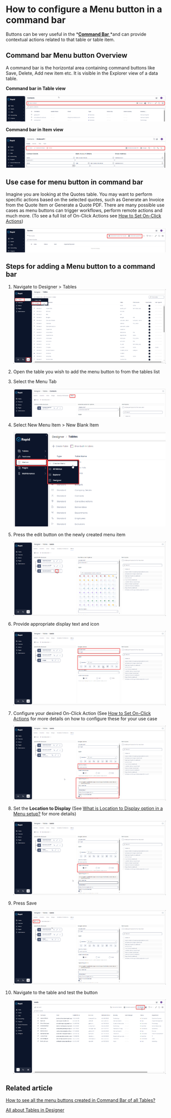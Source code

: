 # How to configure a Menu button in a command bar

Buttons can be very useful in the *[**Command Bar** ](/docs/Rapid/3-User%20Manual/Glossary/glossary.md#command-bar)*and can provide contextual actions related to that table or table item.

## Command bar Menu button Overview

A command bar is the horizontal area containing command buttons like Save, Delete, Add new item etc. It is visible in the Explorer view of a data table.

**Command bar in Table view**

![Command bar button in table view](<Command Bar item in table view.png>)

**Command bar in Item view**

![Command bar button in item view](<Command Bar item in item view.png>)

## Use case for menu button in command bar

Imagine you are looking at the Quotes table. You may want to perform specific actions based on the selected quotes, such as Generate an Invoice from the Quote Item or Generate a Quote PDF. There are many possible use cases as menu buttons can trigger workflows, perform remote actions and much more. (To see a full list of On-Click Actions see [How to Set On-Click Actions](/docs/Rapid/4-Keyper%20Manual/2-Designer/3-Menus/3-menu-button-configuration/1-how-to-set-on-click-action-for-a-menu/1-how-to-set-on-click-action-for-a-menu.md))

![Command bar button examples](<Button Examples.png>)

## Steps for adding a Menu button to a command bar

1. Navigate to Designer &gt; Tables  
    ![Navigate to Tables](<../../../Navigate to Tables.png>)
2. Open the table you wish to add the menu button to from the tables list
3. Select the Menu Tab  

    ![Navigate to the menu tab](<../../Navigate to Table Menus.png>)
4. Select New Menu Item &gt; New Blank Item  

    ![Create new menu item](<../../Create a Menu.png>)
5. Press the edit button on the newly created menu item 

    ![Edit the new menu item](<Edit the new menu item.png>)
6. Provide appropriate display text and icon  

    ![Set title and icon](<Configure title and icon.png>)
7. Configure your desired On-Click Action (See [How to Set On-Click Actions](/docs/Rapid/4-Keyper%20Manual/2-Designer/3-Menus/3-menu-button-configuration/1-how-to-set-on-click-action-for-a-menu/1-how-to-set-on-click-action-for-a-menu.md) for more details on how to configure these for your use case  

    ![Configure the on-click action](<Configure on-click action.png>)
8. Set the **Location to Display** (See [What is Location to Display option in a Menu setup?](/docs/Rapid/4-Keyper%20Manual/2-Designer/3-Menus/3-menu-button-configuration/what-is-location-to-display-in-a-menu/what-is-location-to-display-in-a-menu.md) for more details)  

    ![Set location to display](<Set location to display.png>)
9. Press Save  

    ![Save the menu](<Save the Menu.png>)
10. Navigate to the table and test the button  

    ![Test the button in Explorer](<Test the new button in Explorer.png>)

## Related article

[How to see all the menu buttons created in Command Bar of all Tables?](/docs/Rapid/4-Keyper%20Manual/2-Designer/3-Menus/2-where-to-find-a-list-of-all-menus/2-where-to-find-a-list-of-all-menus.md "Where to find a list of all Menu buttons created for Command Bars across data tables?")

[All about Tables in Designer](/docs/Rapid/4-Keyper%20Manual/2-Designer/1-Tables/1-all-about-tables-in-designer/1-all-about-tables-in-designer.md "All about Tables in Designer")